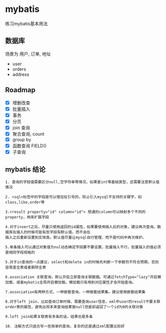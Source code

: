 # mybatis
练习mybatis基本用法

## 数据库
场景为 用户, 订单, 地址
- user
- orders
- address

## Roadmap
- [x] 增删改查
- [x] 批量插入
- [x] 事务
- [x] 分页
- [x] join 查询
- [x] 聚合查询, count
- [x] group by
- [x] 函数查询 FIELD()
- [x] 子查询

## mybatis 结论
```text
1. 查询的字段值需要区分null,空字符串等情况，如果是int等基础类型，还需要注意默认值情况

2. <sql>标签中的字段是可以增加反引号的，防止引入mysql不支持的关键字，如 class,like,order等

3.<result property="id" column="id"> 想通的column可以映射多个不同的property，用来扩展字段

4.对于insert之后，尽量只使用返回的id属性，如果要使用插入后的对象，建议再次查询。数据库在插入的时候可能有些字段有默认值，而不会在
插入之后重新设置到实体类。默认值尽量让mysql自行管理，而不是代码中再次维护。

5.单条插入可以通过对象值为nul动态确定字段要不要设置，批量插入不行，批量插入的值必须是相同字段规格的

5.对于in查询的一点建议，select和delete in的时候先判断一下参数符不符合预期，否则容易查全表或者删除全表

6.association 关联查询，默认开启立即查询关联数据。可通过fetchType="lazy"开启懒加载，或者mybatis全局开启懒加载。懒加载只有用到对应属性才会开始查询。

7.association有两种方式，一种嵌套查询，一种嵌套结果集。建议使用嵌套结果集

8.对于left join，比如查询订单时候，需要查询user信息，xml中user的result不要关联order表的属性，避免出现本来查询结果是null但是却返回了一个id为0的关联对象

9.left join如果关联表有多条的话，结果也是多条

10. 注解方式只适合写一些简单的查询，复杂的还是通过xml配置比较好
```
